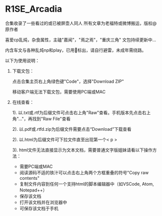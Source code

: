 # R1SE_Arcadia

合集收录了一些看过的或已被屏壶人同人
所有文章为老福特或微博搬运，版权@原作者

喜爱cp乱炖，杂食属性，主磕"嘉闻"，"焉之焉"，"重庆三角"
文包持续更新中...

内含车文与各种乱炖np和play，已用🚫标出，请自行避雷，未成年需绕路。

以下为使用说明：
1. 下载文包：<p>
  点击合集主页右上角绿色键"Code"，选择"Download ZIP" <p>
  移动客户端无法下载文包，需要使用PC端或MAC <p>

2. 在线查看：<p>
  1). 以.txt或.rtf为后缀文件可点击右上角"Raw"查看。手机版本先点击右上角"..."，再找到"Raw File"查看<p>
  2). 以.pdf或.rtfd.zip为后缀文件需要点击“Download”下载查看<p>
  2). 以.html为后缀文件可下拉文件直至出现第一个< p > <p>
  3). html文件无法直接显示为文本文档，需要普通文字版姐妹请看以下操作方法：
    - 需要PC端或MAC
    - 阅读源码不适的铁汁可以点击右上角两个方框重叠的符号"Copy raw contents"
    - 复制文件内容到任何一个支持html的脚本编辑器中（如VSCode, Atom, Notepad++）
    - 保存该文档
    - 打开该文档并在浏览器中
    - 可保存该文档于手机
  
 
